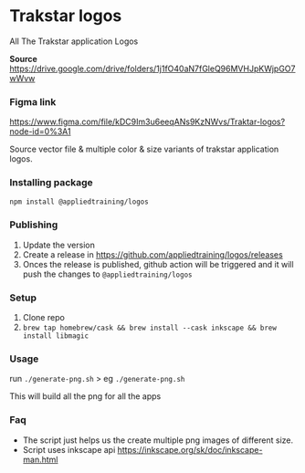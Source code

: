 # Trakstar logos
All The Trakstar application Logos

**Source**
https://drive.google.com/drive/folders/1j1fO40aN7fGleQ96MVHJpKWjpGO7wWvw


### Figma link
https://www.figma.com/file/kDC9Im3u6eeqANs9KzNWvs/Traktar-logos?node-id=0%3A1

Source vector file &amp; multiple color &amp; size variants of trakstar application logos.


### Installing package
```bash
npm install @appliedtraining/logos
```

### Publishing
1. Update the version 
2. Create a release in https://github.com/appliedtraining/logos/releases
3. Onces the release is published, github action will be triggered and it will push the changes to `@appliedtraining/logos`


### Setup
1. Clone repo
2. `brew tap homebrew/cask && brew install --cask inkscape && brew install libmagic`

### Usage
run `./generate-png.sh` 
    > eg `./generate-png.sh`

This will build all the png for all the apps



### Faq
- The script just helps us the create multiple png images of different size. 
- Script uses inkscape api https://inkscape.org/sk/doc/inkscape-man.html
